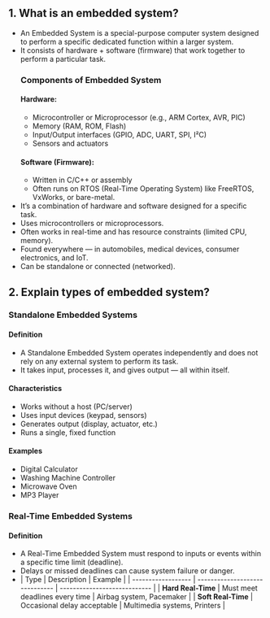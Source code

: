 ## 1. What is an embedded system?
- An Embedded System is a special-purpose computer system designed to perform a specific dedicated function within a larger system.
- It consists of hardware + software (firmware) that work together to perform a particular task.
  ### Components of Embedded System
  #### Hardware:
  - Microcontroller or Microprocessor (e.g., ARM Cortex, AVR, PIC)
  - Memory (RAM, ROM, Flash)
  - Input/Output interfaces (GPIO, ADC, UART, SPI, I²C)
  - Sensors and actuators
  #### Software (Firmware):
  - Written in C/C++ or assembly
  - Often runs on RTOS (Real-Time Operating System) like FreeRTOS, VxWorks, or bare-metal.
- It’s a combination of hardware and software designed for a specific task.
- Uses microcontrollers or microprocessors.
- Often works in real-time and has resource constraints (limited CPU, memory).
- Found everywhere — in automobiles, medical devices, consumer electronics, and IoT.
- Can be standalone or connected (networked).

## 2. Explain types of embedded system?
### Standalone Embedded Systems
#### Definition
- A Standalone Embedded System operates independently and does not rely on any external system to perform its task.
- It takes input, processes it, and gives output — all within itself.
#### Characteristics
- Works without a host (PC/server)
- Uses input devices (keypad, sensors)
- Generates output (display, actuator, etc.)
- Runs a single, fixed function
#### Examples
- Digital Calculator
- Washing Machine Controller
- Microwave Oven
- MP3 Player
### Real-Time Embedded Systems
#### Definition
- A Real-Time Embedded System must respond to inputs or events within a specific time limit (deadline).
- Delays or missed deadlines can cause system failure or danger.
- 
  | Type               | Description                    | Example                      |
| ------------------ | ------------------------------ | ---------------------------- |
| **Hard Real-Time** | Must meet deadlines every time | Airbag system, Pacemaker     |
| **Soft Real-Time** | Occasional delay acceptable    | Multimedia systems, Printers |
